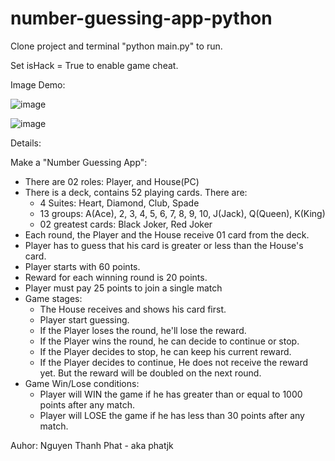 # number-guessing-app-python

Clone project and terminal "python main.py" to run.

Set isHack = True to enable game cheat.

Image Demo:

![image](https://github.com/phatjkk/number-guessing-app-python/assets/48487157/d1aa4d53-cd70-46ef-8516-3a83fbca5226)

![image](https://github.com/phatjkk/number-guessing-app-python/assets/48487157/b65954ce-28c2-4a6e-a475-88f315b726ff)

Details:

Make a "Number Guessing App":
 - There are 02 roles: Player, and House(PC)
 - There is a deck, contains 52 playing cards. There are:
   + 4 Suites: Heart, Diamond, Club, Spade
   + 13 groups: A(Ace), 2, 3, 4, 5, 6, 7, 8, 9, 10, J(Jack), Q(Queen), K(King)
   + 02 greatest cards: Black Joker, Red Joker
 - Each round, the Player and the House receive 01 card from the deck.
 - Player has to guess that his card is greater or less than the House's card.
 - Player starts with 60 points.
 - Reward for each winning round is 20 points.
 - Player must pay 25 points to join a single match
 - Game stages:
    + The House receives and shows his card first.
    + Player start guessing.
    + If the Player loses the round, he'll lose the reward.
    + If the Player wins the round, he can decide to continue or stop.
    + If the Player decides to stop, he can keep his current reward.
    + If the Player decides to continue, He does not receive the reward yet. But the reward will be doubled on the next round.
 - Game Win/Lose conditions:
    + Player will WIN the game if he has greater than or equal to 1000 points after any match.
    + Player will LOSE the game if he has less than 30 points after any match.


Auhor: Nguyen Thanh Phat - aka phatjk
